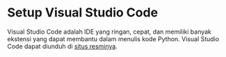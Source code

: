 # Setup Visual Studio Code

Visual Studio Code adalah IDE yang ringan, cepat, dan memiliki banyak ekstensi yang dapat membantu dalam menulis kode Python. Visual Studio Code dapat diunduh di [situs resminya](https://code.visualstudio.com/).
